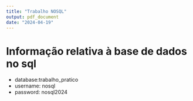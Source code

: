 ```yaml
---
title: "Trabalho NOSQL"
output: pdf_document
date: "2024-04-19"
---
```


# Informação relativa à base de dados no sql
- database:trabalho_pratico
- username: nosql
- password: nosql2024


